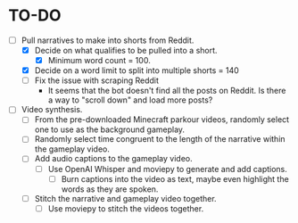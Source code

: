 # TO-DO

- [ ] Pull narratives to make into shorts from Reddit.
  - [x] Decide on what qualifies to be pulled into a short.
    - [x] Minimum word count = 100.
  - [x] Decide on a word limit to split into multiple shorts = 140
  - [ ] Fix the issue with scraping Reddit
    - It seems that the bot doesn't find all the posts on Reddit. Is there a way to "scroll down" and load more posts?

- [ ] Video synthesis.
  - [ ] From the pre-downloaded Minecraft parkour videos, randomly select one to use as the background gameplay.
  - [ ] Randomly select time congruent to the length of the narrative within the gameplay video.
  - [ ] Add audio captions to the gameplay video.
    - [ ] Use OpenAI Whisper and moviepy to generate and add captions.
      - [ ] Burn captions into the video as text, maybe even highlight the words as they are spoken.
  - [ ] Stitch the narrative and gameplay video together.
    - [ ] Use moviepy to stitch the videos together.